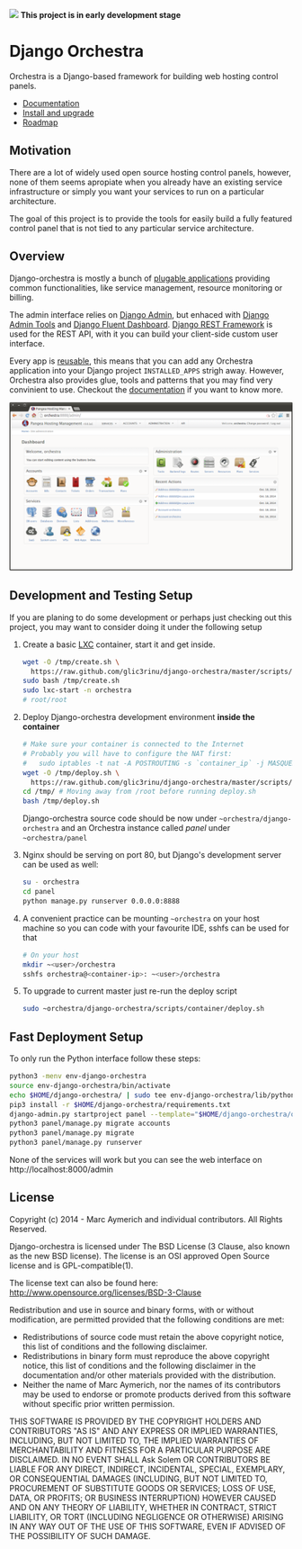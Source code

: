 ![](orchestra/static/orchestra/icons/Emblem-important.png)  **This project is in early development stage**

Django Orchestra
================

Orchestra is a Django-based framework for building web hosting control panels.

* [Documentation](http://django-orchestra.readthedocs.org/)
* [Install and upgrade](INSTALL.md)
* [Roadmap](ROADMAP.md)


Motivation
----------
There are a lot of widely used open source hosting control panels, however, none of them seems apropiate when you already have an existing service infrastructure or simply you want your services to run on a particular architecture.

The goal of this project is to provide the tools for easily build a fully featured control panel that is not tied to any particular service architecture.


Overview
--------

Django-orchestra is mostly a bunch of [plugable applications](orchestra/apps) providing common functionalities, like service management, resource monitoring or billing.

The admin interface relies on [Django Admin](https://docs.djangoproject.com/en/dev/ref/contrib/admin/), but enhaced with [Django Admin Tools](https://bitbucket.org/izi/django-admin-tools) and [Django Fluent Dashboard](https://github.com/edoburu/django-fluent-dashboard). [Django REST Framework](http://www.django-rest-framework.org/) is used for the REST API, with it you can build your client-side custom user interface.

Every app is [reusable](https://docs.djangoproject.com/en/dev/intro/reusable-apps/), this means that you can add any Orchestra application into your Django project `INSTALLED_APPS` strigh away.
However, Orchestra also provides glue, tools and patterns that you may find very convinient to use. Checkout the [documentation](http://django-orchestra.readthedocs.org/) if you want to know more.

![](docs/images/index-screenshot.png)


Development and Testing Setup
-----------------------------
If you are planing to do some development or perhaps just checking out this project, you may want to consider doing it under the following setup

1. Create a basic [LXC](http://linuxcontainers.org/) container, start it and get inside.
    ```bash
    wget -O /tmp/create.sh \
      https://raw.github.com/glic3rinu/django-orchestra/master/scripts/container/create.sh
    sudo bash /tmp/create.sh
    sudo lxc-start -n orchestra
    # root/root
    ```

2. Deploy Django-orchestra development environment **inside the container**
    ```bash
    # Make sure your container is connected to the Internet
    # Probably you will have to configure the NAT first:
    #   sudo iptables -t nat -A POSTROUTING -s `container_ip` -j MASQUERADE
    wget -O /tmp/deploy.sh \
      https://raw.github.com/glic3rinu/django-orchestra/master/scripts/container/deploy.sh
    cd /tmp/ # Moving away from /root before running deploy.sh
    bash /tmp/deploy.sh
    ```
    Django-orchestra source code should be now under `~orchestra/django-orchestra` and an Orchestra instance called _panel_ under `~orchestra/panel`


3. Nginx should be serving on port 80, but Django's development server can be used as well:
    ```bash
    su - orchestra
    cd panel
    python manage.py runserver 0.0.0.0:8888
    ```

4. A convenient practice can be mounting `~orchestra` on your host machine so you can code with your favourite IDE, sshfs can be used for that
    ```bash
    # On your host
    mkdir ~<user>/orchestra
    sshfs orchestra@<container-ip>: ~<user>/orchestra
    ```

5. To upgrade to current master just re-run the deploy script
    ```bash
    sudo ~orchestra/django-orchestra/scripts/container/deploy.sh
    ```

Fast Deployment Setup
---------------------
To only run the Python interface follow these steps:

```bash
python3 -menv env-django-orchestra
source env-django-orchestra/bin/activate
echo $HOME/django-orchestra/ | sudo tee env-django-orchestra/lib/python3*/site-packages/orchestra.pth
pip3 install -r $HOME/django-orchestra/requirements.txt
django-admin.py startproject panel --template="$HOME/django-orchestra/orchestra/conf/project_template"
python3 panel/manage.py migrate accounts
python3 panel/manage.py migrate
python3 panel/manage.py runserver
```

None of the services will work but you can see the web interface on http://localhost:8000/admin

License
-------
Copyright (c) 2014 - Marc Aymerich and individual contributors.
All Rights Reserved.

Django-orchestra is licensed under The BSD License (3 Clause, also known as
the new BSD license). The license is an OSI approved Open Source
license and is GPL-compatible(1).

The license text can also be found here:
http://www.opensource.org/licenses/BSD-3-Clause

Redistribution and use in source and binary forms, with or without
modification, are permitted provided that the following conditions are met:
* Redistributions of source code must retain the above copyright
  notice, this list of conditions and the following disclaimer.
* Redistributions in binary form must reproduce the above copyright
  notice, this list of conditions and the following disclaimer in the
  documentation and/or other materials provided with the distribution.
* Neither the name of Marc Aymerich, nor the
  names of its contributors may be used to endorse or promote products
  derived from this software without specific prior written permission.

THIS SOFTWARE IS PROVIDED BY THE COPYRIGHT HOLDERS AND CONTRIBUTORS "AS IS"
AND ANY EXPRESS OR IMPLIED WARRANTIES, INCLUDING, BUT NOT LIMITED TO,
THE IMPLIED WARRANTIES OF MERCHANTABILITY AND FITNESS FOR A PARTICULAR
PURPOSE ARE DISCLAIMED. IN NO EVENT SHALL Ask Solem OR CONTRIBUTORS
BE LIABLE FOR ANY DIRECT, INDIRECT, INCIDENTAL, SPECIAL, EXEMPLARY, OR
CONSEQUENTIAL DAMAGES (INCLUDING, BUT NOT LIMITED TO, PROCUREMENT OF
SUBSTITUTE GOODS OR SERVICES; LOSS OF USE, DATA, OR PROFITS; OR BUSINESS
INTERRUPTION) HOWEVER CAUSED AND ON ANY THEORY OF LIABILITY, WHETHER IN
CONTRACT, STRICT LIABILITY, OR TORT (INCLUDING NEGLIGENCE OR OTHERWISE)
ARISING IN ANY WAY OUT OF THE USE OF THIS SOFTWARE, EVEN IF ADVISED OF THE
POSSIBILITY OF SUCH DAMAGE.
